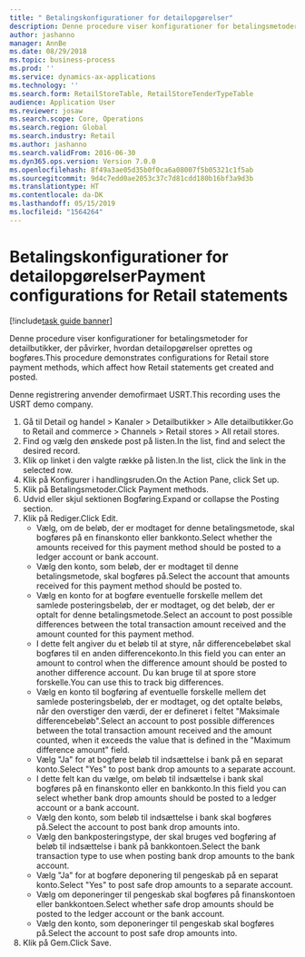 ```yaml
---
title: " Betalingskonfigurationer for detailopgørelser"
description: Denne procedure viser konfigurationer for betalingsmetoder for detailbutikker, der påvirker, hvordan detailopgørelser oprettes og bogføres.
author: jashanno
manager: AnnBe
ms.date: 08/29/2018
ms.topic: business-process
ms.prod: ''
ms.service: dynamics-ax-applications
ms.technology: ''
ms.search.form: RetailStoreTable, RetailStoreTenderTypeTable
audience: Application User
ms.reviewer: josaw
ms.search.scope: Core, Operations
ms.search.region: Global
ms.search.industry: Retail
ms.author: jashanno
ms.search.validFrom: 2016-06-30
ms.dyn365.ops.version: Version 7.0.0
ms.openlocfilehash: 8f49a3ae05d35b0f0ca6a08007f5b05321c1f5ab
ms.sourcegitcommit: 9d4c7edd0ae2053c37c7d81cdd180b16bf3a9d3b
ms.translationtype: HT
ms.contentlocale: da-DK
ms.lasthandoff: 05/15/2019
ms.locfileid: "1564264"
---
```

# <a name="payment-configurations-for-retail-statements"></a><span data-ttu-id="60aa0-103"> Betalingskonfigurationer for detailopgørelser</span><span class="sxs-lookup"><span data-stu-id="60aa0-103">Payment configurations for Retail statements</span></span>

[!include[task guide banner](../includes/task-guide-banner.md)]

<span data-ttu-id="60aa0-104">Denne procedure viser konfigurationer for betalingsmetoder for detailbutikker, der påvirker, hvordan detailopgørelser oprettes og bogføres.</span><span class="sxs-lookup"><span data-stu-id="60aa0-104">This procedure demonstrates configurations for Retail store payment methods, which affect how Retail statements get created and posted.</span></span>

<span data-ttu-id="60aa0-105">Denne registrering anvender demofirmaet USRT.</span><span class="sxs-lookup"><span data-stu-id="60aa0-105">This recording uses the USRT demo company.</span></span>

1. <span data-ttu-id="60aa0-106">Gå til Detail og handel > Kanaler > Detailbutikker > Alle detailbutikker.</span><span class="sxs-lookup"><span data-stu-id="60aa0-106">Go to Retail and commerce > Channels > Retail stores > All retail stores.</span></span>
2. <span data-ttu-id="60aa0-107">Find og vælg den ønskede post på listen.</span><span class="sxs-lookup"><span data-stu-id="60aa0-107">In the list, find and select the desired record.</span></span>
3. <span data-ttu-id="60aa0-108">Klik op linket i den valgte række på listen.</span><span class="sxs-lookup"><span data-stu-id="60aa0-108">In the list, click the link in the selected row.</span></span>
4. <span data-ttu-id="60aa0-109">Klik på Konfigurer i handlingsruden.</span><span class="sxs-lookup"><span data-stu-id="60aa0-109">On the Action Pane, click Set up.</span></span>
5. <span data-ttu-id="60aa0-110">Klik på Betalingsmetoder.</span><span class="sxs-lookup"><span data-stu-id="60aa0-110">Click Payment methods.</span></span>
6. <span data-ttu-id="60aa0-111">Udvid eller skjul sektionen Bogføring.</span><span class="sxs-lookup"><span data-stu-id="60aa0-111">Expand or collapse the Posting section.</span></span>
7. <span data-ttu-id="60aa0-112">Klik på Rediger.</span><span class="sxs-lookup"><span data-stu-id="60aa0-112">Click Edit.</span></span>
    * <span data-ttu-id="60aa0-113">Vælg, om de beløb, der er modtaget for denne betalingsmetode, skal bogføres på en finanskonto eller bankkonto.</span><span class="sxs-lookup"><span data-stu-id="60aa0-113">Select whether the amounts received for this payment method should be posted to a ledger account or bank account.</span></span>  
    * <span data-ttu-id="60aa0-114">Vælg den konto, som beløb, der er modtaget til denne betalingsmetode, skal bogføres på.</span><span class="sxs-lookup"><span data-stu-id="60aa0-114">Select the account that amounts received for this payment method should be posted to.</span></span>  
    * <span data-ttu-id="60aa0-115">Vælg en konto for at bogføre eventuelle forskelle mellem det samlede posteringsbeløb, der er modtaget, og det beløb, der er optalt for denne betalingsmetode.</span><span class="sxs-lookup"><span data-stu-id="60aa0-115">Select an account to post possible differences between the total transaction amount received and the amount counted for this payment method.</span></span>  
    * <span data-ttu-id="60aa0-116">I dette felt angiver du et beløb til at styre, når differencebeløbet skal bogføres til en anden differencekonto.</span><span class="sxs-lookup"><span data-stu-id="60aa0-116">In this field you can enter an amount to control when the difference amount should be posted to another difference account.</span></span> <span data-ttu-id="60aa0-117">Du kan bruge til at spore store forskelle.</span><span class="sxs-lookup"><span data-stu-id="60aa0-117">You can use this to track big differences.</span></span>  
    * <span data-ttu-id="60aa0-118">Vælg en konto til bogføring af eventuelle forskelle mellem det samlede posteringsbeløb, der er modtaget, og det optalte beløbs, når den overstiger den værdi, der er defineret i feltet "Maksimale differencebeløb".</span><span class="sxs-lookup"><span data-stu-id="60aa0-118">Select an account to post possible differences between the total transaction amount received and the amount counted, when it exceeds the value that is defined in the "Maximum difference amount" field.</span></span>  
    * <span data-ttu-id="60aa0-119">Vælg "Ja" for at bogføre beløb til indsættelse i bank på en separat konto.</span><span class="sxs-lookup"><span data-stu-id="60aa0-119">Select "Yes" to post bank drop amounts to a separate account.</span></span>  
    * <span data-ttu-id="60aa0-120">I dette felt kan du vælge, om beløb til indsættelse i bank skal bogføres på en finanskonto eller en bankkonto.</span><span class="sxs-lookup"><span data-stu-id="60aa0-120">In this field you can select whether bank drop amounts should be posted to a ledger account or a bank account.</span></span>  
    * <span data-ttu-id="60aa0-121">Vælg den konto, som beløb til indsættelse i bank skal bogføres på.</span><span class="sxs-lookup"><span data-stu-id="60aa0-121">Select the account to post bank drop amounts into.</span></span>  
    * <span data-ttu-id="60aa0-122">Vælg den bankposteringstype, der skal bruges ved bogføring af beløb til indsættelse i bank på bankkontoen.</span><span class="sxs-lookup"><span data-stu-id="60aa0-122">Select the bank transaction type to use when posting bank drop amounts to the bank account.</span></span>  
    * <span data-ttu-id="60aa0-123">Vælg "Ja" for at bogføre deponering til pengeskab på en separat konto.</span><span class="sxs-lookup"><span data-stu-id="60aa0-123">Select "Yes" to post safe drop amounts to a separate account.</span></span>  
    * <span data-ttu-id="60aa0-124">Vælg om deponeringer til pengeskab skal bogføres på finanskontoen eller bankkontoen.</span><span class="sxs-lookup"><span data-stu-id="60aa0-124">Select whether safe drop amounts should be posted to the ledger account or the bank account.</span></span>  
    * <span data-ttu-id="60aa0-125">Vælg den konto, som deponeringer til pengeskab skal bogføres på.</span><span class="sxs-lookup"><span data-stu-id="60aa0-125">Select the account to post safe drop amounts into.</span></span>  
8. <span data-ttu-id="60aa0-126">Klik på Gem.</span><span class="sxs-lookup"><span data-stu-id="60aa0-126">Click Save.</span></span>

